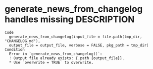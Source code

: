 # generate_news_from_changelog handles missing DESCRIPTION

    Code
      generate_news_from_changelog(input_file = file.path(tmp_dir, "CHANGELOG.md"),
      output_file = output_file, verbose = FALSE, pkg_path = tmp_dir)
    Condition
      Error in `generate_news_from_changelog()`:
      ! Output file already exists: {.path {output_file}}.
      * Use `overwrite = TRUE` to overwrite.

